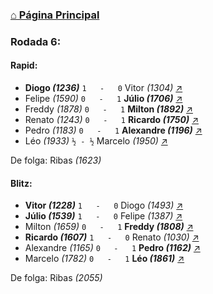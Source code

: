 ### [⌂ Página Principal](https://grupo-de-xadrez.github.io/)

### Rodada 6:

#### Rapid:

* **Diogo *(1236)*** `1   -   0` Vitor *(1304)* [↗](https://www.lichess.org/oLT8dFSp) 
* Felipe *(1590)* `0   -   1` **Júlio *(1706)*** [↗](https://www.lichess.org/UPHBOLK8) 
* Freddy *(1878)* `0   -   1` **Milton *(1892)*** [↗](https://www.lichess.org/DnGe3nKh) 
* Renato *(1243)* `0   -   1` **Ricardo *(1750)*** [↗](https://www.lichess.org/1Wnoetil) 
* Pedro *(1183)* `0   -   1` **Alexandre *(1196)*** [↗](https://www.lichess.org/uq0GqkcY) 
* Léo *(1933)* `½ - ½` Marcelo *(1950)* [↗](https://www.lichess.org/yah6Ermu) 

De folga: Ribas *(1623)*

#### Blitz:

* **Vitor *(1228)*** `1   -   0` Diogo *(1493)* [↗](https://www.lichess.org/wVZwlYka) 
* **Júlio *(1539)*** `1   -   0` Felipe *(1387)* [↗](https://www.lichess.org/Hd2EH2bV) 
* Milton *(1659)* `0   -   1` **Freddy *(1808)*** [↗](https://www.lichess.org/kntzkFHk) 
* **Ricardo *(1607)*** `1   -   0` Renato *(1030)* [↗](https://www.lichess.org/W6qYlQxP) 
* Alexandre *(1165)* `0   -   1` **Pedro *(1162)*** [↗](https://www.lichess.org/dRK4gyy6) 
* Marcelo *(1782)* `0   -   1` **Léo *(1861)*** [↗](https://www.lichess.org/Ay7CPkyi) 

De folga: Ribas *(2055)*

